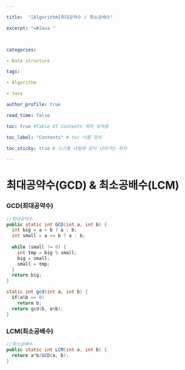 ```yaml
---

title:  "[Algorithm]최대공약수 / 최소공배수"

excerpt: "=#Java "



categories:

- Data structure

tags:

- Algorithm

- Java

author_profile: true

read_time: false 

toc: true #Table Of Contents 목차 보여줌

toc_label: "Contents" # toc 이름 정의

toc_sticky: true # 스크롤 내릴때 같이 내려가는 목차

---
```






# 최대공약수(GCD) & 최소공배수(LCM)

### GCD(최대공약수)

```java
//최대공약수
public static int GCD(int a, int b) {
  int big = a > b ? a : b;
  int small = a <= b ? a : b;
  
  while (small != 0) {
    int tmp = big % small;
    big = small;
    small = tmp;
  }
  return big;
}
```

```java
static int gcd(int a, int b) {
  if(a%b == 0)
    return b;
  return gcd(b, a%b);
}
```



### LCM(최소공배수)

```java
//최소공배수
public static int LCM(int a, int b) {
  return a*b/GCD(a, b);
}
```

